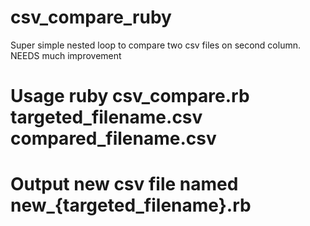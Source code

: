 # csv_compare_ruby

Super simple nested loop to compare two csv files on second column. 
NEEDS much improvement

# Usage ruby csv_compare.rb targeted_filename.csv compared_filename.csv
# Output new csv file named new_{targeted_filename}.rb
